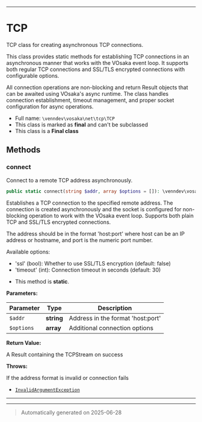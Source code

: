 ***

# TCP

TCP class for creating asynchronous TCP connections.

This class provides static methods for establishing TCP connections in an
asynchronous manner that works with the VOsaka event loop. It supports both
regular TCP connections and SSL/TLS encrypted connections with configurable
options.

All connection operations are non-blocking and return Result objects that
can be awaited using VOsaka's async runtime. The class handles connection
establishment, timeout management, and proper socket configuration for
async operations.

* Full name: `\venndev\vosaka\net\tcp\TCP`
* This class is marked as **final** and can't be subclassed
* This class is a **Final class**




## Methods


### connect

Connect to a remote TCP address asynchronously.

```php
public static connect(string $addr, array $options = []): \venndev\vosaka\core\Result&lt;\venndev\vosaka\net\tcp\TCPStream&gt;
```

Establishes a TCP connection to the specified remote address. The connection
is created asynchronously and the socket is configured for non-blocking
operation to work with the VOsaka event loop. Supports both plain TCP and
SSL/TLS encrypted connections.

The address should be in the format 'host:port' where host can be an IP
address or hostname, and port is the numeric port number.

Available options:
- 'ssl' (bool): Whether to use SSL/TLS encryption (default: false)
- 'timeout' (int): Connection timeout in seconds (default: 30)

* This method is **static**.




**Parameters:**

| Parameter | Type | Description |
|-----------|------|-------------|
| `$addr` | **string** | Address in the format &#039;host:port&#039; |
| `$options` | **array** | Additional connection options |


**Return Value:**

A Result containing the TCPStream on success



**Throws:**
<p>If the address format is invalid or connection fails</p>

- [`InvalidArgumentException`](../../../../InvalidArgumentException.md)



***


***
> Automatically generated on 2025-06-28
